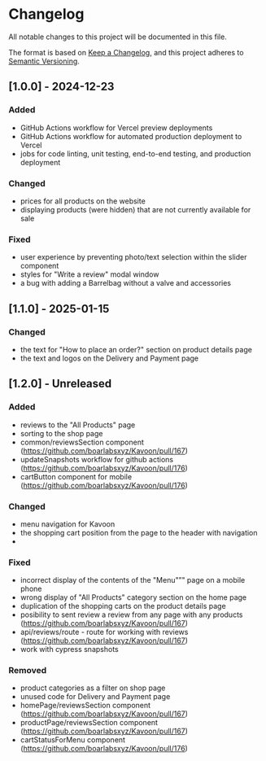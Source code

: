 # Changelog

All notable changes to this project will be documented in this file.

The format is based on [Keep a Changelog](https://keepachangelog.com/en/1.1.0/),
and this project adheres to [Semantic Versioning](https://semver.org/spec/v2.0.0.html).

## [1.0.0] - 2024-12-23
### Added
- GitHub Actions workflow for Vercel preview deployments
- GitHub Actions workflow for automated production deployment to Vercel
- jobs for code linting, unit testing, end-to-end testing, and production deployment

### Changed
- prices for all products on the website
- displaying products (were hidden) that are not currently available for sale

### Fixed
- user experience by preventing photo/text selection within the slider component
- styles for "Write a review" modal window
- a bug with adding a Barrelbag without a valve and accessories

## [1.1.0] - 2025-01-15

### Changed
- the text for "How to place an order?" section on product details page
- the text and logos on the Delivery and Payment page

## [1.2.0] - Unreleased

### Added
- reviews to the "All Products" page
- sorting to the shop page
- common/reviewsSection component (https://github.com/boarlabsxyz/Kavoon/pull/167)
- updateSnapshots workflow for github actions (https://github.com/boarlabsxyz/Kavoon/pull/176)
- cartButton component for mobile (https://github.com/boarlabsxyz/Kavoon/pull/176)

### Changed
- menu navigation for Kavoon 
- the shopping cart position from the page to the header with navigation
- 

### Fixed
- incorrect display of the contents of the "Menu"”" page on a mobile phone
- wrong display of "All Products" category section on the home page
- duplication of the shopping carts on the product details page
- posibility to sent review a review from any page with any products (https://github.com/boarlabsxyz/Kavoon/pull/167)
- api/reviews/route - route for working with reviews (https://github.com/boarlabsxyz/Kavoon/pull/167)
- work with cypress snapshots

### Removed
- product categories as a filter on shop page
- unused code for Delivery and Payment page
- homePage/reviewsSection component (https://github.com/boarlabsxyz/Kavoon/pull/167)
- productPage/reviewsSection component (https://github.com/boarlabsxyz/Kavoon/pull/167)
- cartStatusForMenu component (https://github.com/boarlabsxyz/Kavoon/pull/176)

